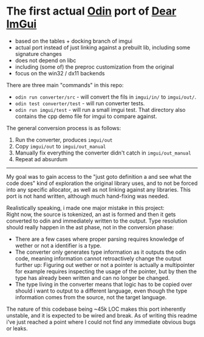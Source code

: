 # The first actual [Odin](https://odin-lang.org/) port of [Dear ImGui](https://github.com/ocornut/imgui)

- based on the tables + docking branch of imgui
- actual port instead of just linking against a prebuilt lib, including some signature changes
- does not depend on libc
- including (some of) the preproc customization from the original
- focus on the win32 / dx11 backends

There are three main "commands" in this repo:
- `odin run converter/src` - will convert the fils in `imgui/in/` to `imgui/out/`.
- `odin test converter/test` - will run converter tests.
- `odin run imgui/test` - will run a small imgui test. That directory also contains the cpp demo file for imgui to compare against.

The general conversion process is as follows:
1. Run the converter, produces `imgui/out`
2. Copy `imgui/out` to `imgui/out_manual`
3. Manually fix everything the converter didn't catch in `imgui/out_manual`
4. Repeat ad absurdum

---

My goal was to gain access to the "just goto definition a and see what the code does" kind of exploration the original library uses, and to not be forced into any specific allocator, as well as not linking against any libraries. This port is not hand written, although much hand-fixing was needed.


Realistically speaking, i made one major mistake in this project:  
Right now, the source is tokenized, an ast is formed and then it gets converted to odin and immediately written to the output. 
Type resolution should really happen in the ast phase, not in the conversion phase:  
- There are a few cases where proper parsing requires knowledge of wether or not a identifier is a type.
- The converter only generates type information as it outputs the odin code, meaning information cannot retroactively change the output further up:
	Figuring out wether or not a pointer is actually a multipointer for example requires inspecting the usage of the pointer, but by then the type has already been written and can no longer be changed.
- The type living in the converter means that logic has to be copied over should i want to output to a different language, even though the type information comes from the source, not the target language.


The nature of this codebase being ~45k LOC makes this port inherently unstable, and it is expected to be wired and break. 
As of writing this readme i've just reached a point where I could not find any immediate obvious bugs or leaks.

